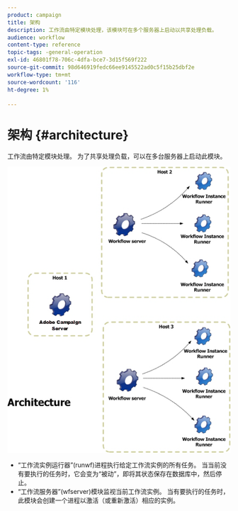 ```yaml
---
product: campaign
title: 架构
description: 工作流由特定模块处理，该模块可在多个服务器上启动以共享处理负载。
audience: workflow
content-type: reference
topic-tags: -general-operation
exl-id: 46801f78-706c-4dfa-bce7-3d15f569f222
source-git-commit: 98d646919fedc66ee9145522ad0c5f15b25dbf2e
workflow-type: tm+mt
source-wordcount: '116'
ht-degree: 1%

---
```


# 架构 {#architecture}

工作流由特定模块处理。 为了共享处理负载，可以在多台服务器上启动此模块。

![](assets/architecture.png)

* “工作流实例运行器”(runwf)进程执行给定工作流实例的所有任务。 当当前没有要执行的任务时，它会变为“被动”，即将其状态保存在数据库中，然后停止。
* “工作流服务器”(wfserver)模块监视当前工作流实例。 当有要执行的任务时，此模块会创建一个进程以激活（或重新激活）相应的实例。
